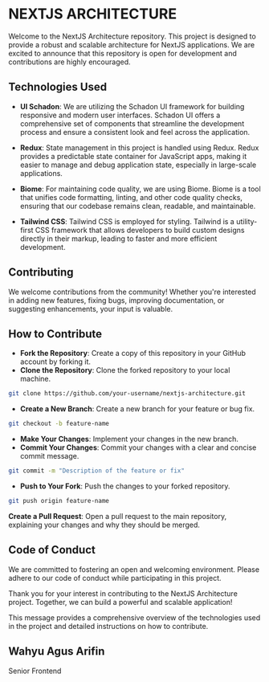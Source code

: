 # NEXTJS ARCHITECTURE

Welcome to the NextJS Architecture repository. This project is designed to provide a robust and scalable architecture for NextJS applications. We are excited to announce that this repository is open for development and contributions are highly encouraged.

## Technologies Used

- **UI Schadon**: We are utilizing the Schadon UI framework for building responsive and modern user interfaces. Schadon UI offers a comprehensive set of components that streamline the development process and ensure a consistent look and feel across the application.

- **Redux**: State management in this project is handled using Redux. Redux provides a predictable state container for JavaScript apps, making it easier to manage and debug application state, especially in large-scale applications.

- **Biome**: For maintaining code quality, we are using Biome. Biome is a tool that unifies code formatting, linting, and other code quality checks, ensuring that our codebase remains clean, readable, and maintainable.

- **Tailwind CSS**: Tailwind CSS is employed for styling. Tailwind is a utility-first CSS framework that allows developers to build custom designs directly in their markup, leading to faster and more efficient development.

## Contributing

We welcome contributions from the community! Whether you're interested in adding new features, fixing bugs, improving documentation, or suggesting enhancements, your input is valuable.

## How to Contribute

- **Fork the Repository**: Create a copy of this repository in your GitHub account by forking it.
- **Clone the Repository**: Clone the forked repository to your local machine.

```bash
git clone https://github.com/your-username/nextjs-architecture.git
```

- **Create a New Branch**: Create a new branch for your feature or bug fix.

```bash
git checkout -b feature-name
```

- **Make Your Changes**: Implement your changes in the new branch.
- **Commit Your Changes**: Commit your changes with a clear and concise commit message.

```bash
git commit -m "Description of the feature or fix"
```

- **Push to Your Fork**: Push the changes to your forked repository.

```bash
git push origin feature-name
```

**Create a Pull Request**: Open a pull request to the main repository, explaining your changes and why they should be merged.

## Code of Conduct

We are committed to fostering an open and welcoming environment. Please adhere to our code of conduct while participating in this project.

Thank you for your interest in contributing to the NextJS Architecture project. Together, we can build a powerful and scalable application!

This message provides a comprehensive overview of the technologies used in the project and detailed instructions on how to contribute.

## Wahyu Agus Arifin

Senior Frontend
